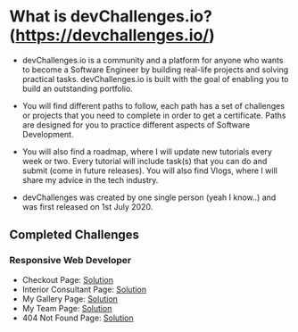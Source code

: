 # What is devChallenges.io? (https://devchallenges.io/)

- devChallenges.io is a community and a platform for anyone who wants to become a Software Engineer by building real-life projects and solving practical tasks. devChallenges.io is built with the goal of enabling you to build an outstanding portfolio.

- You will find different paths to follow, each path has a set of challenges or projects that you need to complete in order to get a certificate. Paths are designed for you to practice different aspects of Software Development.

- You will also find a roadmap, where I will update new tutorials every week or two. Every tutorial will include task(s) that you can do and submit (come in future releases). You will also find Vlogs, where I will share my advice in the tech industry.

- devChallenges was created by one single person (yeah I know..) and was first released on 1st July 2020.

## Completed Challenges

### Responsive Web Developer
- Checkout Page: [Solution](https://faiz-404-not-found.netlify.app/)
- Interior Consultant Page: [Solution](https://faiz-interior-consultant.netlify.app/)
- My Gallery Page: [Solution](https://faiz-my-gallery.netlify.app/)
- My Team Page: [Solution](https://faiz-my-team-page.netlify.app/)
- 404 Not Found Page: [Solution](https://faiz-404-not-found.netlify.app/)
